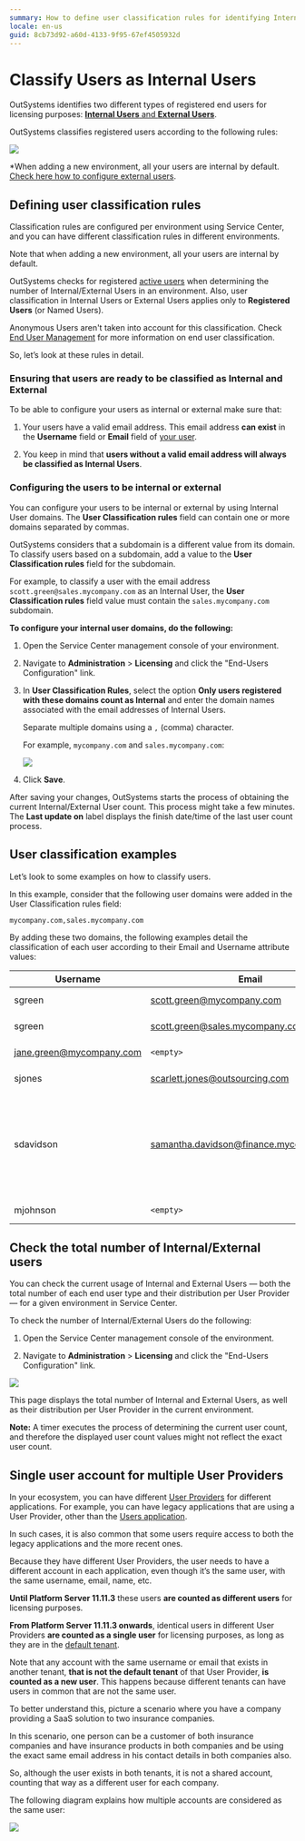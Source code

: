 ```yaml
---
summary: How to define user classification rules for identifying Internal Users.
locale: en-us
guid: 8cb73d92-a60d-4133-9f95-67ef4505932d
---
```


# Classify Users as Internal Users


OutSystems identifies two different types of registered end users for licensing purposes: [**Internal Users** and **External Users**](intro.md#internal-external).

OutSystems classifies registered users according to the following rules:

![](images/classify_internal_users.png?width=750)

*When adding a new environment, all your users are internal by default. [Check here how to configure external users](https://success.outsystems.com/Documentation/11/Developing_an_Application/Secure_the_Application/End_User_Management/Classify_Users_as_Internal_Users#Configuring_the_users_to_be_internal_or_external
).

## Defining user classification rules

Classification rules are configured per environment using Service Center, and you can have different classification rules in different environments. 

<div class="info" markdown="1">
Note that when adding a new environment, all your users are internal by default.
</div>

OutSystems checks for registered [active users](add-delete-users.md#activate-deactivate) when determining the number of Internal/External Users in an environment. Also, user classification in Internal Users or External Users applies only to **Registered Users** (or Named Users). 

Anonymous Users aren't taken into account for this classification. Check [End User Management](intro.md) for more information on end user classification.

So, let’s look at these rules in detail.

### Ensuring that users are ready to be classified as Internal and External

To be able to configure your users as internal or external make sure that:

1. Your users have a valid email address. This email address **can exist** in the **Username** field or **Email** field of [your user](add-delete-users.md).

1. You keep in mind that **users without a valid email address will always be classified as Internal Users**.

### Configuring the users to be internal or external 

You can configure your users to be internal or external by using Internal User domains. The **User Classification rules** field can contain one or more domains separated by commas.

OutSystems considers that a subdomain is a different value from its domain. To classify users based on a subdomain, add a value to the **User Classification rules** field for the subdomain.

For example, to classify a user with the email address `scott.green@sales.mycompany.com` as an Internal User, the **User Classification rules** field value must contain the `sales.mycompany.com` subdomain.

**To configure your internal user domains, do the following:**

1. Open the Service Center management console of your environment.

1. Navigate to **Administration** > **Licensing** and click the "End-Users Configuration" link.

1. In **User Classification Rules**, select the option **Only users registered with these domains count as Internal** and enter the domain names associated with the email addresses of Internal Users. 

    Separate multiple domains using a `,` (comma) character.

    For example, `mycompany.com` and `sales.mycompany.com`:

    ![](images/sc-user-classification-rules.png?width=900)

1. Click **Save**.

After saving your changes, OutSystems starts the process of obtaining the current Internal/External User count. This process might take a few minutes. The **Last update on** label displays the finish date/time of the last user count process.

## User classification examples

Let’s look to some examples on how to classify users.

In this example, consider that the following user domains were added in the User Classification rules field:

`mycompany.com,sales.mycompany.com`

By adding these two domains, the following examples detail the classification of each user according to their Email and Username attribute values:

|Username|Email|User Classification|
|---|---|---|
|sgreen|scott.green@mycompany.com|Considered an **Internal User**|
|sgreen|scott.green@sales.mycompany.com|Considered an **Internal User**|
|jane.green@mycompany.com|`<empty>`|Considered an **Internal User**|
|sjones|scarlett.jones@outsourcing.com|Considered an **External User**|
|sdavidson|samantha.davidson@finance.mycompany.com|Considered an **External User**, because classification rules consider subdomains different from domains (`sales.mycompany.com <> mycompany.com`)|
|mjohnson|`<empty>`|Considered an **Internal User**|

## Check the total number of Internal/External users

You can check the current usage of Internal and External Users — both the total number of each end user type and their distribution per User Provider — for a given environment in Service Center.

To check the number of Internal/External Users do the following:

1. Open the Service Center management console of the environment.

1. Navigate to **Administration** > **Licensing** and click the "End-Users Configuration" link.

![](images/sc-end-users-configuration.png?width=900)

This page displays the total number of Internal and External Users, as well as their distribution per User Provider in the current environment. 

**Note:** A timer executes the process of determining the current user count, and therefore the displayed user count values might not reflect the exact user count.

## Single user account for multiple User Providers 

In your ecosystem, you can have different [User Providers](https://success.outsystems.com/Documentation/11/Developing_an_Application/Secure_the_Application/End_User_Management#User_providers) for different applications. For example, you can have legacy applications that are using a User Provider, other than the [Users application](https://success.outsystems.com/Documentation/11/Developing_an_Application/Secure_the_Application/End_User_Management/Access_the_Users_application).

In such cases, it is also common that some users require access to both the legacy applications and the more recent ones. 

Because they have different User Providers, the user needs to have a different account in each application, even though it’s the same user, with the same username, email, name, etc.

**Until Platform Server 11.11.3** these users **are counted as different users** for licensing purposes.

**From Platform Server 11.11.3 onwards**, identical users in different User Providers **are counted as a single user** for licensing purposes, as long as they are in the [default tenant](https://success.outsystems.com/Documentation/11/Developing_an_Application/Secure_the_Application/End_User_Management#tenants).

Note that any account with the same username or email that exists in another tenant, **that is not the default tenant** of that User Provider, **is counted as a new user**. This happens because different tenants can have users in common that are not the same user. 

To better understand this, picture a scenario where you have a company providing a SaaS solution to two insurance companies.

In this scenario, one person can be a customer of both insurance companies and have insurance products in both companies and be using the exact same email address in his contact details in both companies also.

So, although the user exists in both tenants, it is not a shared account, counting that way as a different user for each company.

The following diagram explains how multiple accounts are considered as the same user:

![](images/multiple-accounts-the-same-user.png?width=750px)
